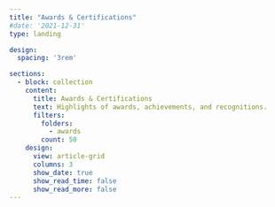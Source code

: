 ```yaml
---
title: "Awards & Certifications"
#date: '2021-12-31'
type: landing

design:
  spacing: '3rem'

sections:
  - block: collection
    content:
      title: Awards & Certifications
      text: Highlights of awards, achievements, and recognitions.
      filters:
        folders:
          - awards
        count: 50
    design:
      view: article-grid
      columns: 3
      show_date: true
      show_read_time: false
      show_read_more: false
---
```

